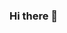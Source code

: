 ### Hi there 👋

<!--
**penah123/penah123** is a ✨ _special_ ✨ repository because its `README.md` (this file) appears on your GitHub profile.

Here are some ideas to get you started:
- 😎 My name is Ontibile Penah Letebele a girl of 22 years of age and very much interested in the computing world and intrigued by it.
- 🔭 I’m currently a student at University of Botswana 
- 🌱 I’m currently studying Computing with Finance basically learning how to integrate computer Science to the finance world.
- 👯 I’m looking to collaborate on  developing 
- 🤔 I’m looking for help with coding and creating apps in working on the database using sql
- 💬 Ask me about general programming questions 
- 📫 How to reach me: letebeleOntibile123@gmail.com  or 77448557
- 😄 I am a hardworking willing to acquire what I do not know 
-->
